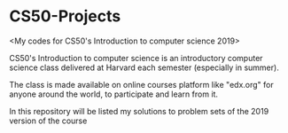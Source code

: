 # CS50-Projects
<My codes for CS50's Introduction to computer science 2019>

CS50's Introduction to computer science is an introductory computer science class delivered at Harvard each semester (especially in summer).


The class is made available on online courses platform like "edx.org" for anyone around the world, to participate and learn from it.

In this repository will be listed my solutions to problem sets of the 2019 version of the course
